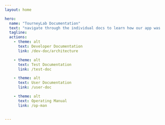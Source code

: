 ```yaml
---
layout: home

hero:
  name: "TourneyLab Documentation"
  text: "navigate through the individual docs to learn how our app was built"
  tagline: 
  actions:
    - theme: alt
      text: Developer Documentation
      link: /dev-doc/architecture

    - theme: alt
      text: Test Documentation
      link: /test-doc

    - theme: alt
      text: User Documentation
      link: /user-doc

    - theme: alt
      text: Operating Manual
      link: /op-man
    

---
```


